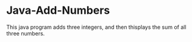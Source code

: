 # Java-Add-Numbers
This java program adds three integers, and then thisplays the sum of all three numbers.
